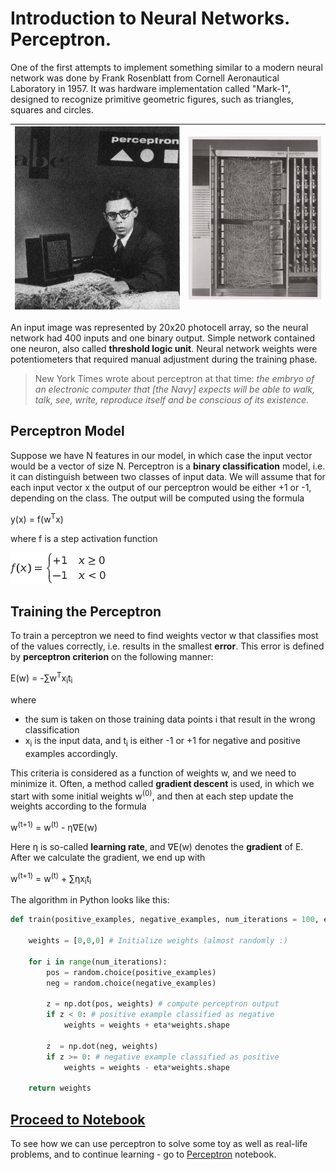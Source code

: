 # Introduction to Neural Networks. Perceptron.

One of the first attempts to implement something similar to a modern neural network was done by Frank Rosenblatt from Cornell Aeronautical Laboratory in 1957. It was hardware implementation called "Mark-1", designed to recognize primitive geometric figures, such as triangles, squares and circles.

<img src='images/Rosenblatt-wikipedia.jpg' alt='Frank Rosenblatt'/> | <img src='images/Mark_I_perceptron_wikipedia.jpg' alt='The Mark 1 Perceptron' />
-----|-----

An input image was represented by 20x20 photocell array, so the neural network had 400 inputs and one binary output. Simple network contained one neuron, also called **threshold logic unit**. Neural network weights were potentiometers that required manual adjustment during the training phase.

> New York Times wrote about perceptron at that time:
> *the embryo of an electronic computer that [the Navy] expects will be able to walk, talk, see, write, reproduce itself and be conscious of its existence.*

## Perceptron Model

Suppose we have N features in our model, in which case the input vector would be a vector of size N. Perceptron is a **binary classification** model, i.e. it can distinguish between two classes of input data. We will assume that for each input vector x the output of our perceptron would be either +1 or -1, depending on the class. The output will be computed using the formula

y(x) = f(w<sup>T</sup>x)

where f is a step activation function

<!-- img src="http://www.sciweavers.org/tex2img.php?eq=f%28x%29%20%3D%20%5Cbegin%7Bcases%7D%0A%20%20%20%20%20%20%20%20%20%2B1%20%26%20x%20%5Cgeq%200%20%5C%5C%0A%20%20%20%20%20%20%20%20%20-1%20%26%20x%20%3C%200%0A%20%20%20%20%20%20%20%5Cend%7Bcases%7D%20%5C%5C%0A&bc=White&fc=Black&im=jpg&fs=12&ff=arev&edit=0" align="center" border="0" alt="f(x) = \begin{cases} +1 & x \geq 0 \\ -1 & x < 0 \end{cases} \\" width="154" height="50" / -->
<img src="images/activation-func.png"/>

## Training the Perceptron

To train a perceptron we need to find weights vector w that classifies most of the values correctly, i.e. results in the smallest **error**. This error is defined by **perceptron criterion** on the following manner:

E(w) = -&sum;w<sup>T</sup>x<sub>i</sub>t<sub>i</sub>

where
* the sum is taken on those training data points i that result in the wrong classification
* x<sub>i</sub> is the input data, and t<sub>i</sub> is either -1 or +1 for negative and positive examples accordingly. 

This criteria is considered as a function of weights w, and we need to minimize it. Often, a method called **gradient descent** is used, in which we start with some initial weights w<sup>(0)</sup>, and then at each step update the weights according to the formula

w<sup>(t+1)</sup> = w<sup>(t)</sup> - &eta;&nabla;E(w)

Here &eta; is so-called **learning rate**, and &nabla;E(w) denotes the **gradient** of E. After we calculate the gradient, we end up with

w<sup>(t+1)</sup> = w<sup>(t)</sup> + &sum;&eta;x<sub>i</sub>t<sub>i</sub>

The algorithm in Python looks like this:

```python
def train(positive_examples, negative_examples, num_iterations = 100, eta = 1):

    weights = [0,0,0] # Initialize weights (almost randomly :)
        
    for i in range(num_iterations):
        pos = random.choice(positive_examples)
        neg = random.choice(negative_examples)

        z = np.dot(pos, weights) # compute perceptron output
        if z < 0: # positive example classified as negative
            weights = weights + eta*weights.shape

        z  = np.dot(neg, weights)
        if z >= 0: # negative example classified as positive
            weights = weights - eta*weights.shape

    return weights
```

## [Proceed to Notebook](Perceptron.ipynb)

To see how we can use perceptron to solve some toy as well as real-life problems, and to continue learning - go to [Perceptron](Perceptron.ipynb) notebook.
